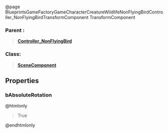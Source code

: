 @page BlueprintsGameFactoryGameCharacterCreatureWildlifeNonFlyingBirdController_NonFlyingBirdTransformComponent TransformComponent
### Parent :
<b><a href="_blueprints_game_factory_game_character_creature_wildlife_non_flying_bird_controller__non_flying_bird.html"><blockquote>Controller_NonFlyingBird</blockquote></a></b>
### Class:
<b><a href="_class_script_scene_component.html"><blockquote>SceneComponent</blockquote></a></b>
## Properties
### bAbsoluteRotation
@htmlonly
<blockquote>True</blockquote>
@endhtmlonly

